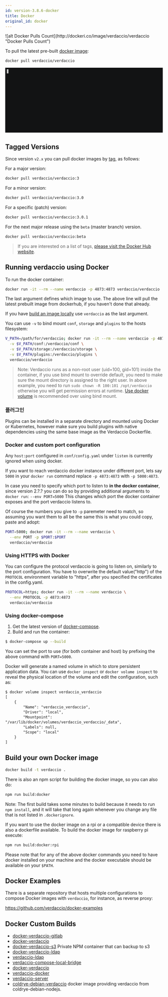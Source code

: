 ```yaml
---
id: version-3.8.6-docker
title: Docker
original_id: docker
---
```

<div class="docker-count">
  ![alt Docker Pulls Count](http://dockeri.co/image/verdaccio/verdaccio "Docker Pulls Count")
</div>

To pull the latest pre-built [docker image](https://hub.docker.com/r/verdaccio/verdaccio/):

```bash
docker pull verdaccio/verdaccio
```

![Docker pull](/svg/docker_verdaccio.gif)

## Tagged Versions

Since version `v2.x` you can pull docker images by [tag](https://hub.docker.com/r/verdaccio/verdaccio/tags/), as follows:

For a major version:

```bash
docker pull verdaccio/verdaccio:3
```

For a minor version:

```bash
docker pull verdaccio/verdaccio:3.0
```

For a specific (patch) version:

```bash
docker pull verdaccio/verdaccio:3.0.1
```

For the next major release using the `beta` (master branch) version.

```bash
docker pull verdaccio/verdaccio:beta
```

> If you are interested on a list of tags, [please visit the Docker Hub website](https://hub.docker.com/r/verdaccio/verdaccio/tags/).

## Running verdaccio using Docker

To run the docker container:

```bash
docker run -it --rm --name verdaccio -p 4873:4873 verdaccio/verdaccio
```

The last argument defines which image to use. The above line will pull the latest prebuilt image from dockerhub, if you haven't done that already.

If you have [build an image locally](#build-your-own-docker-image) use `verdaccio` as the last argument.

You can use `-v` to bind mount `conf`, `storage` and `plugins` to the hosts filesystem:

```bash
V_PATH=/path/for/verdaccio; docker run -it --rm --name verdaccio -p 4873:4873 \
  -v $V_PATH/conf:/verdaccio/conf \
  -v $V_PATH/storage:/verdaccio/storage \
  -v $V_PATH/plugins:/verdaccio/plugins \
  verdaccio/verdaccio
```

> Note: Verdaccio runs as a non-root user (uid=100, gid=101) inside the container, if you use bind mount to override default, you need to make sure the mount directory is assigned to the right user. In above example, you need to run `sudo chown -R 100:101 /opt/verdaccio` otherwise you will get permission errors at runtime. [Use docker volume](https://docs.docker.com/storage/volumes/) is recommended over using bind mount.

### 플러그인

Plugins can be installed in a separate directory and mounted using Docker or Kubernetes, however make sure you build plugins with native dependencies using the same base image as the Verdaccio Dockerfile.

### Docker and custom port configuration

Any `host:port` configured in `conf/config.yaml` under `listen` is currently ignored when using docker.

If you want to reach verdaccio docker instance under different port, lets say `5000` in your `docker run` command replace `-p 4873:4873` with `-p 5000:4873`.

In case you need to specify which port to listen to **in the docker container**, since version 2.?.? you can do so by providing additional arguments to `docker run`: `--env PORT=5000` This changes which port the docker container exposes and the port verdaccio listens to.

Of course the numbers you give to `-p` paremeter need to match, so assuming you want them to all be the same this is what you could copy, paste and adopt:

```bash
PORT=5000; docker run -it --rm --name verdaccio \
  --env PORT -p $PORT:$PORT
  verdaccio/verdaccio
```

### Using HTTPS with Docker

You can configure the protocol verdaccio is going to listen on, similarly to the port configuration. You have to overwrite the default value("http") of the `PROTOCOL` environment variable to "https", after you specified the certificates in the config.yaml.

```bash
PROTOCOL=https; docker run -it --rm --name verdaccio \
  --env PROTOCOL -p 4873:4873
  verdaccio/verdaccio
```

### Using docker-compose

1. Get the latest version of [docker-compose](https://github.com/docker/compose).
2. Build and run the container:

```bash
$ docker-compose up --build
```

You can set the port to use (for both container and host) by prefixing the above command with `PORT=5000`.

Docker will generate a named volume in which to store persistent application data. You can use `docker inspect` or `docker volume inspect` to reveal the physical location of the volume and edit the configuration, such as:

    $ docker volume inspect verdaccio_verdaccio
    [
        {
            "Name": "verdaccio_verdaccio",
            "Driver": "local",
            "Mountpoint": "/var/lib/docker/volumes/verdaccio_verdaccio/_data",
            "Labels": null,
            "Scope": "local"
        }
    ]
    
    

## Build your own Docker image

```bash
docker build -t verdaccio .
```

There is also an npm script for building the docker image, so you can also do:

```bash
npm run build:docker
```

Note: The first build takes some minutes to build because it needs to run `npm install`, and it will take that long again whenever you change any file that is not listed in `.dockerignore`.

If you want to use the docker image on a rpi or a compatible device there is also a dockerfile available. To build the docker image for raspberry pi execute:

```bash
npm run build:docker:rpi
```

Please note that for any of the above docker commands you need to have docker installed on your machine and the docker executable should be available on your `$PATH`.

## Docker Examples

There is a separate repository that hosts multiple configurations to compose Docker images with `verdaccio`, for instance, as reverse proxy:

<https://github.com/verdaccio/docker-examples>

## Docker Custom Builds

* [docker-verdaccio-gitlab](https://github.com/snics/docker-verdaccio-gitlab)
* [docker-verdaccio](https://github.com/deployable/docker-verdaccio)
* [docker-verdaccio-s3](https://github.com/asynchrony/docker-verdaccio-s3) Private NPM container that can backup to s3
* [docker-verdaccio-ldap](https://github.com/snadn/docker-verdaccio-ldap)
* [verdaccio-ldap](https://github.com/nathantreid/verdaccio-ldap)
* [verdaccio-compose-local-bridge](https://github.com/shingtoli/verdaccio-compose-local-bridge)
* [docker-verdaccio](https://github.com/Global-Solutions/docker-verdaccio)
* [verdaccio-docker](https://github.com/idahobean/verdaccio-docker)
* [verdaccio-server](https://github.com/andru255/verdaccio-server)
* [coldrye-debian-verdaccio](https://github.com/coldrye-docker/coldrye-debian-verdaccio) docker image providing verdaccio from coldrye-debian-nodejs.